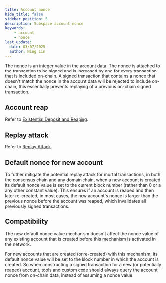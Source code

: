 ```yaml
---
title: Account nonce
hide_title: false
sidebar_position: 5
description: Subspace account nonce
keywords:
    - account
    - nonce
last_update:
  date: 03/07/2025
  author: Ning Lin
---
```

The nonce is an integer value in the account data. The nonce is attached to the transaction to be signed and is increased by one for every transaction that is included on-chain. A signed transaction that contains a nonce that doesn't match the nonce in the account data will be rejected to include on-chain, this essentially prevents replaying of a previous on-chain signed transaction.

## Account reap
Refer to [Existential Deposit and Reaping](https://wiki.polkadot.network/docs/learn-accounts#existential-deposit-and-reaping).

## Replay attack
Refer to [Replay Attack](https://wiki.polkadot.network/docs/transaction-attacks#replay-attack).

## Default nonce for new account
To futher mitigate the potential replay attack for mortal transactions, in both the consensus chain and any domain chain, when a new account is created its default nonce value is set to the current block number (rather than 0 or a any other constant value). This ensures if an account is reaped and then later re-created, in most cases, the new account's nonce is larger than the previous nonce before the account was reaped, which invalidates all previously signed transactions.

## Compatibility
The new default nonce value mechanism doesn't affect the nonce value of any existing account that is created before this mechanism is activated in the network.

For new accounts that are created (or re-created) with this mechanism, its default nonce value will be set to the block number in which the account is created. So when constructing a signed transaction for a new (or potentially reaped) account, tools and custom code should always query the account nonce from on-chain data, instead of assuming a nonce value.
